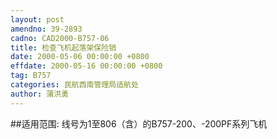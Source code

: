 ```yaml
---
layout: post
amendno: 39-2893
cadno: CAD2000-B757-06
title: 检查飞机起落架保险销
date: 2000-05-06 00:00:00 +0800
effdate: 2000-05-16 00:00:00 +0800
tag: B757
categories: 民航西南管理局适航处
author: 蒲洪勇
---
```


##适用范围:
线号为1至806（含）的B757-200、-200PF系列飞机

